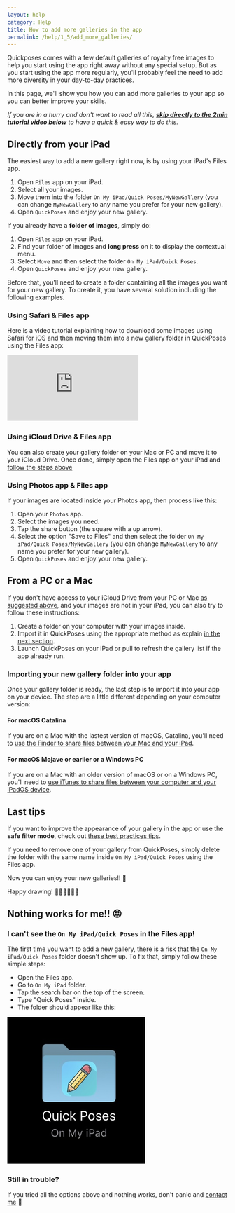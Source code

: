 ```yaml
---
layout: help
category: Help
title: How to add more galleries in the app
permalink: /help/1_5/add_more_galleries/
---
```


Quickposes comes with a few default galleries of royalty free images to help you start using the app right away without any special setup. But as you start using the app more regularly, you'll probably feel the need to add more diversity in your day-to-day practices.

In this page, we'll show you how you can add more galleries to your app so you can better improve your skills. 

*If you are in a hurry and don't want to read all this, [**skip directly to the 2min tutorial video below**](#using-safari--files-app) to have a quick & easy way to do this.*

## Directly from your iPad

The easiest way to add a new gallery right now, is by using your iPad's Files app.

1. Open `Files` app on your iPad.
2. Select all your images.
3. Move them into the folder `On My iPad/Quick Poses/MyNewGallery` (you can change `MyNewGallery` to any name you prefer for your new gallery).
4. Open `QuickPoses` and enjoy your new gallery.

If you already have a **folder of images**, simply do: 

1. Open `Files` app on your iPad.
2. Find your folder of images and **long press** on it to display the contextual menu.
3. Select `Move` and then select the folder `On My iPad/Quick Poses`.
4. Open `QuickPoses` and enjoy your new gallery.

Before that, you'll need to create a folder containing all the images you want for your new gallery. To create it, you have several solution including the following examples.

### Using Safari & Files app

Here is a video tutorial explaining how to download some images using Safari for iOS and then moving them into a new gallery folder in QuickPoses using the Files app:

<div class="embed-responsive embed-responsive-16by9 embed-frame">
    <iframe class="embed-responsive-item" src="https://www.youtube.com/embed/P-JQd3k4B5A" frameborder="0" allow="accelerometer; autoplay; encrypted-media; gyroscope; picture-in-picture" allowfullscreen></iframe>
</div>

### Using iCloud Drive & Files app

You can also create your gallery folder on your Mac or PC and move it to your iCloud Drive. Once done, simply open the Files app on your iPad and [follow the steps above](#directly-from-your-ipad)

### Using Photos app & Files app

If your images are located inside your Photos app, then process like this:

1. Open your `Photos` app.
2. Select the images you need.
3. Tap the share button (the square with a up arrow).
4. Select the option "Save to Files" and then select the folder `On My iPad/Quick Poses/MyNewGallery` (you can change `MyNewGallery` to any name you prefer for your new gallery).
5. Open `QuickPoses` and enjoy your new gallery.

## From a PC or a Mac

If you don't have access to your iCloud Drive from your PC or Mac [as suggested above](#using-icloud-drive--files), and your images are not in your iPad, you can also try to follow these instructions:

1. Create a folder on your computer with your images inside.
2. Import it in QuickPoses using the appropriate method as explain [in the next section](#importing-your-new-gallery-folder-into-your-app).
3. Launch QuickPoses on your iPad or pull to refresh the gallery list if the app already run.

### Importing your new gallery folder into your app

Once your gallery folder is ready, the last step is to import it into your app on your device. The step are a little different depending on your computer version:

#### For macOS Catalina

If you are on a Mac with the lastest version of macOS, Catalina, you'll need to [use the Finder to share files between your Mac and your iPad][1].

#### For macOS Mojave or earlier or a Windows PC

If you are on a Mac with an older version of macOS or on a Windows PC, you'll need to [use iTunes to share files between your computer and your iPadOS device][2].

## Last tips

If you want to improve the appearance of your gallery in the app or use the **safe filter mode**, check out [these best practices tips][3].

If you need to remove one of your gallery from QuickPoses, simply delete the folder with the same name inside `On My iPad/Quick Poses` using the Files app.

Now you can enjoy your new galleries!! 🎉

Happy drawing! 👨🏻‍🎨🧑🏾‍🎨

## Nothing works for me!! 😡

### I can't see the `On My iPad/Quick Poses` in the Files app!

The first time you want to add a new gallery, there is a risk that the `On My iPad/Quick Poses` folder doesn't show up. To fix that, simply follow these simple steps:

- Open the Files app.
- Go to `On My iPad` folder.
- Tap the search bar on the top of the screen.
- Type "Quick Poses" inside.
- The folder should appear like this:

![Quick Poses folder in Files app][4]

### Still in trouble?

If you tried all the options above and nothing works, don't panic and [contact me][5] 🙂

[1]: https://support.apple.com/en-us/HT210598 "Use the Finder to share files between your Mac and your iPad"
[2]: https://support.apple.com/en-us/HT201301 "Use iTunes to share files between your computer and your iPadOS device"
[3]: ../best_practices/
[4]: ../../img/help/quickposes_folder.jpg
[5]: ../../../support/contact/